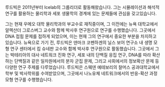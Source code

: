 루드빅은 2011년부터 Icelab의 그룹리더로 활동해왔습니다. 그는 시뮬레이션과 해석적 연구를 활용하는 물리학과 세포 생물학의 경계에 있는 문제들에 관심을 갖고있습니다.

그는 현재 우메오 대학 물리학과의 부교수로 재직중이며, 그 이전에는 뉴욕 대학교에서 알렉산더 그로스버그 교수와 함께 박사후 연구원으로 연구를 수행했습니다. 그곳에서 DNA 접힘 문제를 접하게 되었으며, 이는 현재 그의 연구에서 중요한 부분을 차지하고 있습니다. 뉴욕으로 가기 전, 루드빅은 덴마크 코펜하겐의 닐스 보어 연구소 내 생명 모형 연구 센터에서 킴 슈네판 교수와 함께 박사후 연구원으로 활동했습니다. 그곳에서 그는 박테리아의 대사 네트워크 진화 연구, 세포 내의 단백질 응집 연구, DNA를 따라 확산하는 단백질과 같은 일차원에서의 분자 군집 문제, 그리고 사회에서의 정보확산 문제 등 다양한 연구 주제를 다루었습니다. 루드빅은 스웨덴 예테보리의 찰머스 공과대학교에서 학부 및 박사학위를 수여받았으며, 그곳에서 나노유체 네트워크에서의 반응-확산 과정 모형 연구를 수행했습니다.
